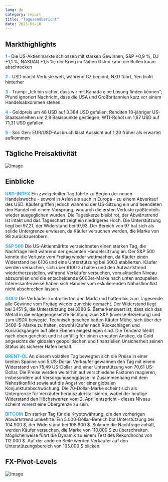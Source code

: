 ```yaml
---
lang: de
category: report
title: "Tagesendbericht"
date: 2025-06-16
---
```



<h2>Markthighlights</h2>
<strong style="color: #2caef7;">1 - </strong> Die US-Aktienmärkte schlossen mit starken Gewinnen; S&P +0,9 %, DJ +1,1 %, NASDAQ +1,5 %; der Krieg im Nahen Osten kann die Bullen kaum abschrecken

<strong style="color: #2caef7;">2 - </strong> USD macht Verluste wett, während G7 beginnt; NZD führt, Yen hinkt hinterher

<strong style="color: #2caef7;">3 - </strong> Trump: „Ich bin sicher, dass wir mit Kanada eine Lösung finden können"; Pfund ignoriert Nachricht, dass die USA und Großbritannien kurz vor einem Handelsabkommen stehen.

<strong style="color: #2caef7;">4 - </strong> Goldpreis um 48 USD auf 3.384 USD gefallen; Renditen 10-jähriger US-Staatsanleihen um 2,8 Basispunkte gestiegen; WTI-Rohöl um 1,67 USD auf 71,31 USD gefallen

<strong style="color: #2caef7;">5 - </strong> Soc Gen: EUR/USD-Ausbruch lässt Aussicht auf 1,20 früher als erwartet aufkommen




<h2>Tägliche Preisaktivität</h2>
<img src="https://markleighedu.github.io/img/Jun-2025/16-Jun-2025/price.jpg" alt="Image"/>

<h2>Einblicke</h2>
<strong style="color: #2caef7;">USD-INDEX</strong> Ein zweigeteilter Tag führte zu Beginn der neuen Handelswoche - sowohl in Asien als auch in Europa - zu einem Abverkauf des USD. Käufer griffen jedoch während der US-Sitzung ein und beendeten den Handel mit einem Vorsprung, wodurch die ersten Verluste größtenteils wieder ausgeglichen wurden. Die Tageskerze bleibt rot, der Abwärtstrend ist intakt und das Tageschart zeigt ein niedrigeres Hoch. Die Unterstützung liegt bei 97,21, der Widerstand bei 97,93. Der Bereich von 97 hat sich als solide Untergrenze erwiesen, da Käufer versuchen werden, die Marke von 98 zurückzuerobern.

<strong style="color: #2caef7;">S&P 500</strong> Die US-Aktienmärkte verzeichneten einen starken Tag, die Nachfrage hielt während der gesamten Handelssitzung an. Der S&P 500 konnte die Verluste vom Freitag wieder wettmachen, da Käufer einen Widerstand bei 6106 und eine Unterstützung bei 6003 etablierten. Käufer werden versuchen, sich über 6100 zu halten und den Aufwärtstrend wiederherzustellen, während Verkäufer versuchen, vom aktuellen Niveau abzuprallen und die entscheidende 6000er-Marke nach unten anzupeilen. Interessanterweise haben sich Händler vom eskalierenden Nahostkonflikt nicht abschrecken lassen.

<strong style="color: #2caef7;">GOLD</strong> Die Verkäufer kontrollierten den Markt und hatten bis zum Tagesende alle Gewinne vom Freitag wieder zunichte gemacht. Der Widerstand liegt bei 3451 $, die Unterstützung bei 3380 $. Bemerkenswert ist, dass sich das Metall in die entgegengesetzte Richtung zum S&P (inverse Beziehung) und zum USDX bewegte. Technisch gesehen hatten Käufer Mühe, sich über der 3400-$-Marke zu halten, obwohl Käufer nach Rückschlägen und Kursrückgängen auf allen Ebenen eingestiegen sind. Die Tendenz bleibt nach oben gerichtet und ist anfällig für einen erneuten Anstieg, da Gold angesichts der globalen geopolitischen und finanziellen Unsicherheit seinen Status als sicherer Hafen behält.

<strong style="color: #2caef7;">BRENT-ÖL</strong> An diesem volatilen Tag bewegten sich die Preise in einer breiten Spanne von 5 US-Dollar. Verkäufer gewannen den Tag mit einem Widerstand von 75,49 US-Dollar und einer Unterstützung von 70,61 US-Dollar. Die Preise werden weiterhin auf verschiedene Faktoren reagieren, insbesondere auf Versorgungsengpässe im Zusammenhang mit dem Nahostkonflikt sowie auf die Angst vor einer globalen Konjunkturabschwächung. Die 70-Dollar-Marke scheint sich als Untergrenze für Verkäufer herauszukristallisieren, wobei der heutige Widerstand den Höchstwerten vom 2. April entspricht - dieses Niveau scheint vorerst eine Obergrenze zu sein.

<strong style="color: #2caef7;">BITCOIN</strong> Ein starker Tag für die Kryptowährung, die den vorherigen Abwärtstrend umkehrte. Ein 5.000-Dollar-Bereich bot Unterstützung bei 104.900 $, der Widerstand bei 108.900 $. Solange die Nachfrage anhält, werden Käufer versuchen, die Marke von 110.000 $ zu überschreiten. Möglicherweise führt die Dynamik zu einem Test des Rekordhochs von 112.000 $. Auf der anderen Seite werden Verkäufer auf den Unterstützungsbereich von 105.000 $ blicken.



<h2>FX-Pivot-Levels</h2>
<img src="https://markleighedu.github.io/img/Jun-2025/16-Jun-2025/pivot.jpg" alt="Image"/>